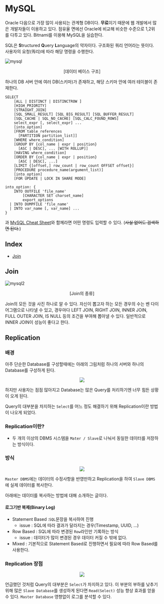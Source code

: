 # MySQL

Oracle 다음으로 가장 많이 사용되는 관계형 DB이다. **무료**이기 때문에 웹 개발에서 많은 개발자들이 이용하고 있다. 점유율 면에선 Oracle에 비교해 비슷한 수준으로 1,2위를 다투고 있다. Bitnami를 이용해 MySQL을 실습한다.

SQL은 **S**tructured **Q**uery **L**anguage의 약자이다. 구조화된 쿼리 언어라는 뜻이다. 사용자의 요청(쿼리)에 따라 해당 명령을 수행한다.

![mysql](https://user-images.githubusercontent.com/52786355/84627309-ab3e7480-af21-11ea-9c71-061dbde8f5f5.PNG)

<center>[데이터 베이스 구조]</center>

하나의 DB 서버 안에 여러 DB(스키마)가 존재하고, 해당 스키마 안에 여러 테이블이 존재한다. 

```mysql
SELECT
    [ALL | DISTINCT | DISTINCTROW ]
    [HIGH_PRIORITY]
    [STRAIGHT_JOIN]
    [SQL_SMALL_RESULT] [SQL_BIG_RESULT] [SQL_BUFFER_RESULT]
    [SQL_CACHE | SQL_NO_CACHE] [SQL_CALC_FOUND_ROWS]
    select_expr [, select_expr] ...
    [into_option]
    [FROM table_references
      [PARTITION partition_list]]
    [WHERE where_condition]
    [GROUP BY {col_name | expr | position}
      [ASC | DESC], ... [WITH ROLLUP]]
    [HAVING where_condition]
    [ORDER BY {col_name | expr | position}
      [ASC | DESC], ...]
    [LIMIT {[offset,] row_count | row_count OFFSET offset}]
    [PROCEDURE procedure_name(argument_list)]
    [into_option]
    [FOR UPDATE | LOCK IN SHARE MODE]

into_option: {
    INTO OUTFILE 'file_name'
        [CHARACTER SET charset_name]
        export_options
  | INTO DUMPFILE 'file_name'
  | INTO var_name [, var_name] ...
}
```

과 [MySQL Cheat Sheet](https://www.zentut.com/wp-content/uploads/2012/10/sqlcheatsheet.jpg)와 함께라면 어떤 명령도 입력할 수 있다. (~~사실 없어도 검색하면 된다.~~)



## Index

- [Join](#Join)





## Join

![mysql2](https://user-images.githubusercontent.com/52786355/84632774-5b17e000-af2a-11ea-8636-558648481023.PNG)

<center>[Join의 종류]</center>

Join의 모든 것을 사진 하나로 알 수 있다. 자신이 뽑고자 하는 모든 경우의 수는 벤 다이어그램으로 나타낼 수 있고, 경우마다 LEFT JOIN, RIGHT JOIN, INNER JOIN, FULL OUTER JOIN, IS NULL 등의 조건을 부여해  뽑아낼 수 있다. 일반적으로 INNER JOIN이 성능이 좋다고 한다.



## Replication

### 배경

아주 단순한 Database를 구성할때에는 아래의 그림처럼 하나의 서버와 하나의 Database를 구성하게 된다.

<p align="center"><img src="https://nesoy.github.io/assets/posts/20180216/1.png"></p>

하지만 사용자는 점점 많아지고 Database는 많은 Query를 처리하기엔 너무 힘든 상황이 오게 된다.

Query의 대부분을 차지하는 `Select`를 어느 정도 해결하기 위해 Replication이란 방법이 나오게 되었다.

### Replication이란?

- 두 개의 이상의 DBMS 시스템을 `Mater / Slave`로 나눠서 동일한 데이터를 저장하는 방식이다.

### 방식

<p align="center"><img src="https://nesoy.github.io/assets/posts/20180216/2.png"></p>

`Master DBMS`에는 데이터의 수정사항을 반영만하고 Replication을 하여 `Slave DBMS`에 실제 데이터를 복사한다.

아래에는 데이터를 복사하는 방법에 대해 소개하는 글이다.

#### 로그기반 복제(Binary Log)

- Statement Based :`SQL`문장을 복사하여 진행
  - issue : SQL에 따라 결과가 달라지는 경우(Timestamp, UUID, …)
- Row Based : SQL에 따라 변경된 `Row`라인만 기록하는 방식
  - issue : 데이터가 많이 변경된 경우 데이터 커질 수 밖에 없다.
- Mixed : 기본적으로 Statement Based로 진행하면서 필요에 따라 Row Based를 사용한다.

### Replication 장점

<p align="center"><img src="https://nesoy.github.io/assets/posts/20180216/3.png"></p>

언급했던 것처럼 Query의 대부분은 `Select`가 차지하고 있다. 이 부분의 부하를 낮추기 위해 많은 `Slave Database`를 생성하게 된다면 `Read(Select)` 성능 향상 효과를 얻을 수 있다. `Master Database` 영향없이 로그를 분석할 수 있다.


